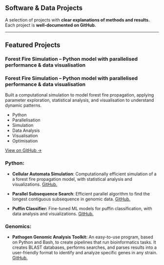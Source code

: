 <h2 class="main-title">Software & Data Projects</h2>

<p class="intro-text"> 
  A selection of projects with <strong>clear explanations of methods and results.</strong><br>
  Each project is <strong>well-documented on GitHub.</strong><br>

</p>

----------------

## Featured Projects

### Forest Fire Simulation – Python model with parallelised performance & data visualisation

<div class="project">
  <h3>Forest Fire Simulation – Python model with parallelised performance & data visualisation</h3>
  <p>
    Built a computational simulation to model forest fire propagation, applying parameter exploration, 
    statistical analysis, and visualisation to understand dynamic patterns.
  </p>
  <ul class="project-skills">
    <li>Python</li>
    <li>Parallelisation</li>
    <li>Simulation</li>
    <li>Data Analysis</li>
    <li>Visualisation</li>
    <li>Optimisation</li>
  </ul>
  <p><a href="https://github.com/your-link-here" target="_blank">View on GitHub →</a></p>
</div>

### Python:
* **Cellular Automata Simulation**: Computationally efficient simulation of a a forest fire propagation model, with statistical analysis and visualizations. [GitHub.](https://github.com/sapir-mardan/CellularAutomataFireModel)
  
* **Parallel Subsequence Search**: Efficient parallel algorithm to find the longest contiguous subsequence in genomic data. [GitHub.](https://github.com/sapir-mardan/ParallelSubSearch/tree/main)
  
* **Puffin Classifier:** Fine-tuned ML models for puffin classification, with data analysis and visualizations. [GitHub.](https://github.com/sapir-mardan/PuffinClassifier)

### Genomics:
* **Pathogen Genomic Analysis Toolkit:** An easy-to-use program, based on Python and Bash, to create pipelines that run bioinformatics tasks. It creates BLAST databases, performs searches, and parses results into a user-friendly format to identify and analyze specific genes in any strain. [GitHub.](https://github.com/sapir-mardan/pathogen-genomic-analysis-toolkit)

